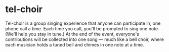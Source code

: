 # tel-choir

Tel-choir is a group singing experience that anyone can participate in, one phone call a time. Each time you call, you'll be prompted to sing one note. (We'll help you stay in tune.) At the end of the event, everyone's contributions will be collected into one song — much like a bell choir, where each musician holds a tuned bell and chimes in one note at a time.
